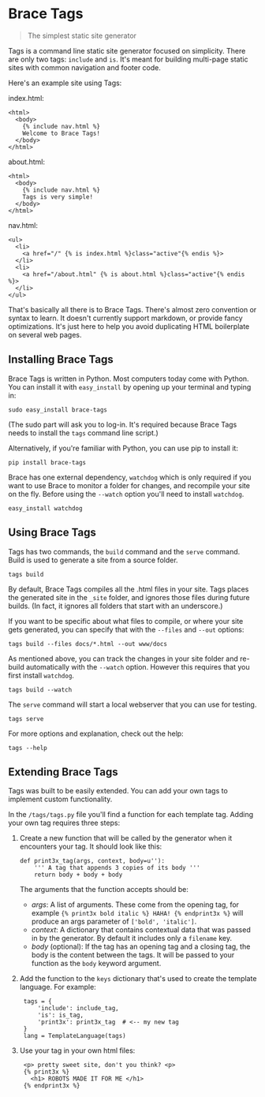 Brace Tags
==========

> The simplest static site generator

Tags is a command line static site generator focused on simplicity. There are only two tags: `include` and `is`. It's meant for building multi-page static sites with common navigation and footer code.

Here's an example site using Tags:

index.html:

    <html>
      <body>
        {% include nav.html %}
        Welcome to Brace Tags!
      </body>
    </html>


about.html:

    <html>
      <body>
        {% include nav.html %}
        Tags is very simple!
      </body>
    </html>


nav.html:

    <ul>
      <li>
        <a href="/" {% is index.html %}class="active"{% endis %}>
      </li>
      <li>
        <a href="/about.html" {% is about.html %}class="active"{% endis %}>
      </li>
    </ul>        


That's basically all there is to Brace Tags. There's almost zero convention or syntax to learn. It doesn't currently support markdown, or provide fancy optimizations. It's just here to help you avoid duplicating HTML boilerplate on several web pages.


## Installing Brace Tags

Brace Tags is written in Python. Most computers today come with Python. You can install it with `easy_install` by opening up your terminal and typing in:

    sudo easy_install brace-tags

(The sudo part will ask you to log-in. It's required because Brace Tags needs to install the `tags` command line script.)

Alternatively, if you're familiar with Python, you can use pip to install it:

    pip install brace-tags

Brace has one external dependency, `watchdog` which is only required if you want to use Brace to monitor a folder for changes, and recompile your site on the fly. Before using the `--watch` option you'll need to install `watchdog`.

    easy_install watchdog


## Using Brace Tags

Tags has two commands, the `build` command and the `serve` command. Build is used to generate a site from a source folder. 

    tags build

By default, Brace Tags compiles all the .html files in your site. Tags places the generated site in the `_site` folder, and ignores those files during future builds. (In fact, it ignores all folders that start with an underscore.)

If you want to be specific about what files to compile, or where your site gets generated, you can specify that with the `--files` and `--out` options:

    tags build --files docs/*.html --out www/docs

As mentioned above, you can track the changes in your site folder and re-build automatically with the `--watch` option. However this requires that you first install `watchdog`.

    tags build --watch

The `serve` command will start a local webserver that you can use for testing. 

    tags serve

For more options and explanation, check out the help:

    tags --help


## Extending Brace Tags

Tags was built to be easily extended. You can add your own tags to implement custom functionality. 

In the `/tags/tags.py` file you'll find a function for each template tag. Adding your own tag requires three steps:

1.  Create a new function that will be called by the generator when it encounters your tag. It should look like this:

        def print3x_tag(args, context, body=u''):
            ''' A tag that appends 3 copies of its body '''
            return body + body + body

    The arguments that the function accepts should be: 
    - *args*: A list of arguments. These come from the opening tag, 
      for example `{% print3x bold italic %} HAHA! {% endprint3x %}` will 
      produce an args parameter of `['bold', 'italic']`.
    - *context*: A dictionary that contains contextual data that was passed 
      in by the generator. By default it includes only a `filename` key.
    - *body* (optional): If the tag has an opening tag and a closing tag, 
      the body is the content between the tags. It will be passed to your 
      function as the `body` keyword argument.

2. Add the function to the `keys` dictionary that's used to create the template language. For example:

        tags = {
            'include': include_tag,
            'is': is_tag,
            'print3x': print3x_tag  # <-- my new tag
        }
        lang = TemplateLanguage(tags)

3. Use your tag in your own html files:

        <p> pretty sweet site, don't you think? <p>
        {% print3x %}
          <h1> ROBOTS MADE IT FOR ME </h1>
        {% endprint3x %}

